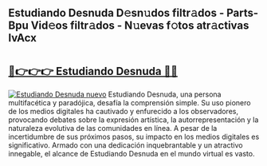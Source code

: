 ## Estudiando Desnuda D𝚎sn𝚞dos filtr𝚊dos - Parts-Bpu Vid𝚎os filtr𝚊dos - N𝚞evas f𝚘tos atr𝚊ctivas lvAcx

# <h2><a href="http://mb4xgo.tromn.icu/?c=Estudiando+Desnuda">🔗👉👉👉 Estudiando Desnuda 🔗🔗</a></h2>

[![Estudiando Desnuda nuevo](https://i.imgur.com/pEAQMta.gif)](http://mb4xgo.tromn.icu/?c=Estudiando+Desnuda)
Estudiando Desnuda, una persona multifacética y paradójica, desafía la comprensión simple. Su uso pionero de los medios digitales ha cautivado y enfurecido a los observadores, provocando debates sobre la expresión artística, la autorrepresentación y la naturaleza evolutiva de las comunidades en línea. A pesar de la incertidumbre de sus próximos pasos, su impacto en los medios digitales es significativo. Armado con una dedicación inquebrantable y un atractivo innegable, el alcance de Estudiando Desnuda en el mundo virtual es vasto.
